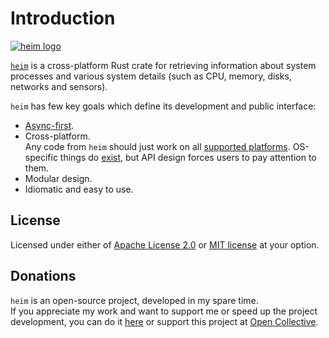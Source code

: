 # Introduction

[![heim logo](https://raw.githubusercontent.com/heim-rs/heim/master/.github/readme-logo.png)](https://github.com/heim-rs/heim)

[`heim`](https://github.com/heim-rs/heim) is a cross-platform Rust crate for retrieving information
about system processes and various system details
(such as CPU, memory, disks, networks and sensors).

`heim` has few key goals which define its development and public interface:

 * [Async-first](./async/index.md).
 * Cross-platform.\
   Any code from `heim` should just work on all [supported platforms](./coverage/index.md).
   OS-specific things do [exist](./api/platform-specific.md), but API design forces users to pay attention to them.
 * Modular design.
 * Idiomatic and easy to use.

## License

Licensed under either of [Apache License 2.0](https://github.com/heim-rs/heim/blob/master/LICENSE-APACHE)
or [MIT license](https://github.com/heim-rs/heim/blob/master/LICENSE-MIT) at your option.

## Donations

`heim` is an open-source project, developed in my spare time.\
If you appreciate my work and want to support me
or speed up the project development,
you can do it [here](https://svartalf.info/donate/)
or support this project at [Open Collective](https://opencollective.com/heim-rs).